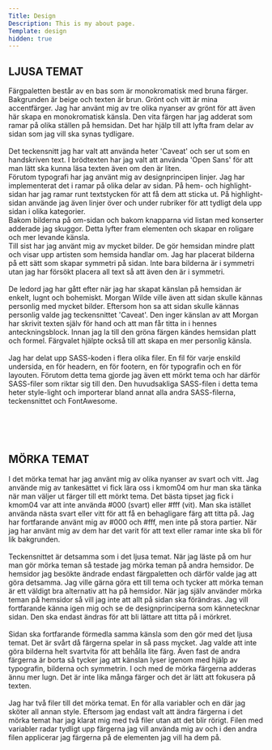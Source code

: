 ```yaml
---
Title: Design
Description: This is my about page.
Template: design
hidden: true
---
```


<h2 class="name">LJUSA TEMAT</h2>
<p class="about-text">Färgpaletten består av en bas som är monokromatisk med bruna färger.
Bakgrunden är beige och texten är brun. Grönt och vitt är mina accentfärger.
Jag har använt mig av tre olika nyanser av grönt för att även här skapa en monokromatisk
känsla. Den vita färgen har jag adderat som ramar på olika ställen på hemsidan. Det har
hjälp till att lyfta fram delar av sidan som jag vill ska synas tydligare.<br>
<br>
Det teckensnitt jag har valt att använda heter 'Caveat' och ser ut som en handskriven
text. I brödtexten har jag valt att använda 'Open Sans' för att man lätt ska kunna
läsa texten även om den är liten.<br>
Förutom typografi har jag använt mig av designprincipen linjer. Jag har implementerat
det i ramar på olika delar av sidan. På hem- och highlight-sidan har jag ramar
runt textstycken för att få dem att sticka ut. På highlight-sidan använde jag även
linjer över och under rubriker för att tydligt dela upp sidan i olika kategorier.<br>
Bakom bilderna på om-sidan och bakom knapparna vid listan med konserter adderade
jag skuggor. Detta lyfter fram elementen och skapar en roligare och mer levande
känsla.<br>
Till sist har jag använt mig av mycket bilder. De gör hemsidan mindre platt och
visar upp artisten som hemsida handlar om. Jag har placerat bilderna på ett sätt
som skapar symmetri på sidan. Inte bara bilderna är i symmetri utan jag har försökt
placera all text så att även den är i symmetri.<br>
<br>
De ledord jag har gått efter när jag har skapat känslan på hemsidan är enkelt, lugnt
och bohemiskt. Morgan Wilde ville även att sidan skulle kännas personlig med mycket
bilder. Eftersom hon sa att sidan skulle kännas personlig valde jag teckensnittet
'Caveat'. Den inger känslan av att Morgan har skrivit texten själv för hand och att
man får titta in i hennes anteckningsblock. Innan jag la till den gröna färgen
kändes hemsidan platt och formel. Färgvalet hjälpte också till att skapa en mer
personlig känsla.<br>
<br>
Jag har delat upp SASS-koden i flera olika filer. En fil för varje enskild undersida,
en för headern, en för footern, en för typografin och en för layouten. Förutom
detta tema gjorde jag även ett mörkt tema och har därför SASS-filer som riktar sig
till den. Den huvudsakliga SASS-filen i detta tema heter style-light och importerar
bland annat alla andra SASS-filerna, teckensnittet och FontAwesome.</p>
<br>
<br>
<br>

<h2 class="name">MÖRKA TEMAT</h2>
<p class="about-text">I det mörka temat har jag använt mig av olika nyanser av
svart och vitt. Jag använde mig av tankesättet vi fick lära oss i kmom04 om hur
man ska tänka när man väljer ut färger till ett mörkt tema. Det bästa tipset jag
fick i kmom04 var att inte använda #000 (svart) eller #fff (vit). Man ska istället
använda nästa svart eller vitt för att få en behagligare färg att titta på. Jag har
fortfarande använt mig av #000 och #fff, men inte på stora partier. När jag har använt
mig av dem har det varit för att text eller ramar inte ska bli för lik bakgrunden.<br>
<br>
Teckensnittet är detsamma som i det ljusa temat. När jag läste på om hur man gör
mörka teman så testade jag mörka teman på andra hemsidor. De hemsidor jag besökte
ändrade endast färgpaletten och därför valde jag att göra detsamma. Jag ville gärna
göra ett till tema och tycker att mörka teman är ett väldigt bra alternativ att
ha på hemsidor. När jag själv använder mörka teman på hemsidor så vill jag inte
att allt på sidan ska förändras. Jag vill fortfarande känna igen mig och se de
designprinciperna som kännetecknar sidan. Den ska endast ändras för att bli lättare
att titta på i mörkret.<br>
<br>
Sidan ska fortfarande förmedla samma känsla som den gör med det ljusa temat. Det
är svårt då färgerna spelar in så pass mycket. Jag valde att inte göra bilderna
helt svartvita för att behålla lite färg. Även fast de andra färgerna är borta
så tycker jag att känslan lyser igenom med hjälp av typografin, bilderna och symmetrin.
I och med de mörka färgerna adderas ännu mer lugn. Det är inte lika många färger och
det är lätt att fokusera på texten.<br>
<br>
Jag har två filer till det mörka temat. En för alla variabler och en där jag sköter
all annan style. Eftersom jag endast valt att ändra färgerna i det mörka temat
har jag klarat mig med två filer utan att det blir rörigt. Filen med variabler
radar tydligt upp färgerna jag vill använda mig av och i den andra filen applicerar
jag färgerna på de elementen jag vill ha dem på.</p>
